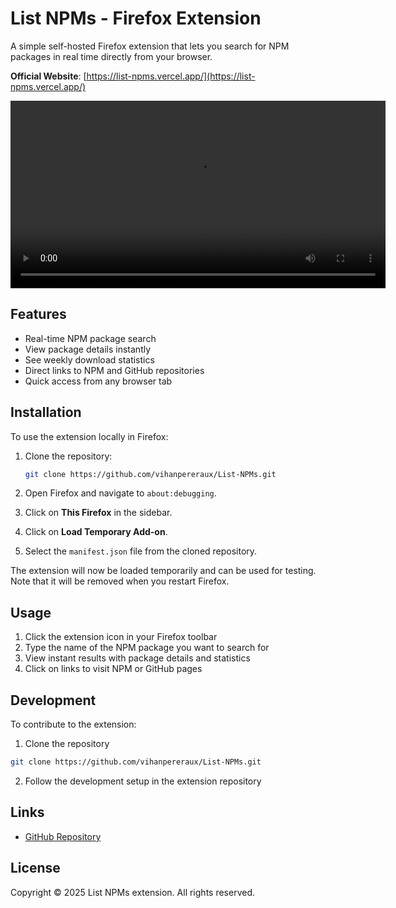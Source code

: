 # List NPMs - Firefox Extension

A simple self-hosted Firefox extension that lets you search for NPM packages in real time directly from your browser.

**Official Website**: [https://list-npms.vercel.app/](https://list-npms.vercel.app/)

<video src="https://list-npms.vercel.app/preview.mp4" 
autoPlay controls width="600">
    Your browser does not support the video tag.
</video>

## Features

- Real-time NPM package search
- View package details instantly
- See weekly download statistics
- Direct links to NPM and GitHub repositories
- Quick access from any browser tab

## Installation

To use the extension locally in Firefox:

1. Clone the repository:
    ```bash
    git clone https://github.com/vihanpereraux/List-NPMs.git
    ```

2. Open Firefox and navigate to `about:debugging`.

3. Click on **This Firefox** in the sidebar.

4. Click on **Load Temporary Add-on**.

5. Select the `manifest.json` file from the cloned repository.

The extension will now be loaded temporarily and can be used for testing. Note that it will be removed when you restart Firefox.

## Usage

1. Click the extension icon in your Firefox toolbar
2. Type the name of the NPM package you want to search for
3. View instant results with package details and statistics
4. Click on links to visit NPM or GitHub pages

## Development

To contribute to the extension:

1. Clone the repository
```bash
git clone https://github.com/vihanpereraux/List-NPMs.git
```

2. Follow the development setup in the extension repository

## Links
- [GitHub Repository](https://github.com/vihanpereraux/List-NPMs)

## License

Copyright © 2025 List NPMs extension. All rights reserved.
